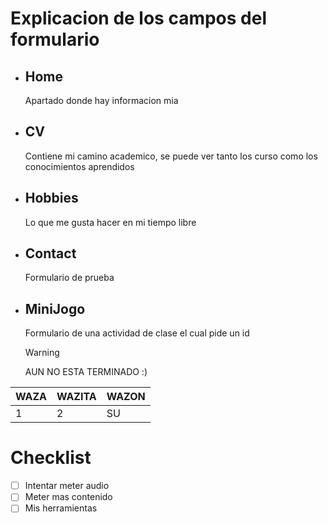 # **Explicacion de los campos del formulario**
- ## Home
  Apartado donde hay informacion mia
- ## CV
  Contiene mi camino academico, se puede ver tanto los curso como los conocimientos aprendidos
- ## Hobbies
  Lo que me gusta hacer en mi tiempo libre
- ## Contact
  Formulario de prueba
- ## MiniJogo
  Formulario de una actividad de clase el cual pide un id


  >[!WARNING]
  >AUN NO ESTA TERMINADO :)


<!-- EJEMPLO DE COMO HACER UNA TABLA EN MARKDWON-->

| WAZA | WAZITA | WAZON |
|------|--------|-------|
| 1 | 2 | SU |

# Checklist
- [ ] Intentar meter audio
- [ ] Meter mas contenido
- [ ] Mis herramientas
